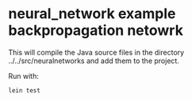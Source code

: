 # neural_network example backpropagation netowrk

This will compile the Java source files in the directory ../../src/neuralnetworks and add them to the project.

Run with:

~~~~~~~~
lein test
~~~~~~~~
